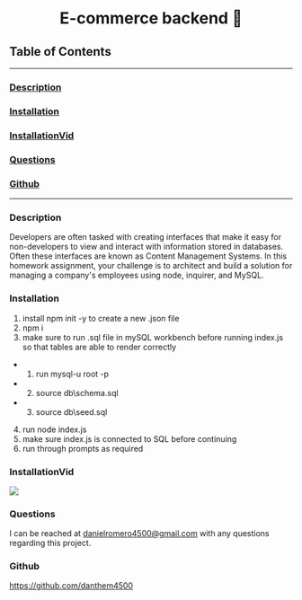 <h1 align="center"> E-commerce backend 🛒</h1>


## Table of Contents

---

### [Description](#Description)

### [Installation](#Installation)

### [InstallationVid](#InstallationVid)

### [Questions](#Questions)

### [Github](#Github)

---

### <a name="Description"></a>Description

Developers are often tasked with creating interfaces that make it easy for non-developers to view and interact with information stored in databases. Often these interfaces are known as Content Management Systems. In this homework assignment, your challenge is to architect and build a solution for managing a company's employees using node, inquirer, and MySQL.


### <a name="Installation"></a>Installation

1. install npm init -y to create a new .json file
2. npm i
3. make sure to run .sql file in mySQL workbench before running index.js so that tables are able to render correctly
- 1. run mysql-u root -p 
- 2. source db\schema.sql
- 3. source db\seed.sql 
4. run node index.js
5. make sure index.js is connected to SQL before continuing
6. run through prompts as required 

### <a name="InstallationVid"></a>InstallationVid
![](https://github.com/dantheman4500/ecommerce-backend-work/blob/master/videos/E-commer-recording-full.gif)

### <a name="Questions"></a>Questions

I can be reached at [danielromero4500@gmail.com](https://mail.google.com/mail/?view=cm&fs=1&to=daielromero4500@gmail.com) with any questions regarding this project.

### <a name="Github"></a>Github

https://github.com/danthem4500
